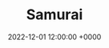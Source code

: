 ---
layout: post
title: "Samurai"
img: samurai/samurai-cover.png
date: 2022-12-01 12:00:00 +0000
description: Description
tag: [Comic]
comic:
    - samurai/samurai-1.png
    - samurai/samurai-2.png
    - samurai/samurai-3.png
    - samurai/samurai-4.png
    - samurai/samurai-5.png
    - samurai/samurai-6.png
---